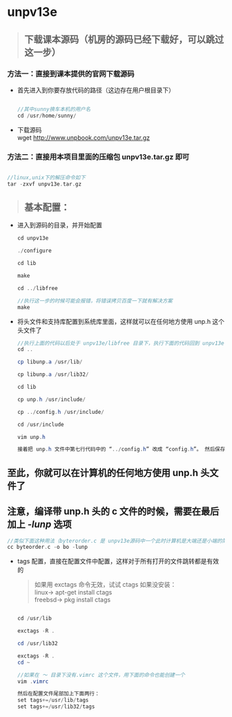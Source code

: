 # unpv13e

> ## 下载课本源码（机房的源码已经下载好，可以跳过这一步）

### 方法一：直接到课本提供的官网下载源码

- 首先进入到你要存放代码的路径（这边存在用户根目录下）

  ```java

  //其中sunny换车本机的用户名
  cd /usr/home/sunny/

  ```

- 下载源码</br>
  wget http://www.unpbook.com/unpv13e.tar.gz

### 方法二：直接用本项目里面的压缩包 unpv13e.tar.gz 即可

```c

//linux,unix下的解压命令如下
tar -zxvf unpv13e.tar.gz

```

> ## 基本配置：

- 进入到源码的目录，并开始配置

  ```java
  cd unpv13e

  ./configure

  cd lib

  make

  cd ../libfree

  //执行这一步的时候可能会报错，将错误拷贝百度一下就有解决方案
  make
  ```

- 将头文件和支持库配置到系统库里面，这样就可以在任何地方使用 unp.h 这个头文件了

  ```java
  //执行上面的代码以后处于 unpv13e/libfree 目录下，执行下面的代码回到 unpv13e 根目录下
  cd ..

  cp libunp.a /usr/lib/

  cp libunp.a /usr/lib32/

  cd lib

  cp unp.h /usr/include/

  cp ../config.h /usr/include/

  cd /usr/include

  vim unp.h

  接着把 unp.h 文件中第七行代码中的 “../config.h” 改成 “config.h”。 然后保存并退出

  ```

## 至此，你就可以在计算机的任何地方使用 unp.h 头文件了

## 注意，编译带 unp.h 头的 c 文件的时候，需要在最后加上 **_-lunp_** 选项

```c
//类似下面这种用法（byterorder.c 是 unpv13e源码中一个此时计算机是大端还是小端的简单程序————位于：intro/byterorder.c
cc byteorder.c -o bo -lunp
```

- tags 配置，直接在配置文件中配置，这样对于所有打开的文件跳转都是有效的

  > 如果用 exctags 命令无效，试试 ctags
  > 如果没安装： </br>
  > linux-> apt-get install ctags </br>
  > freebsd-> pkg install ctags

  ```java

  cd /usr/lib

  exctags -R .

  cd /usr/lib32

  exctags -R .
  cd ~

  //如果在 ～ 目录下没有.vimrc 这个文件，用下面的命令也能创建一个
  vim .vimrc

  然后在配置文件尾部加上下面两行：
  set tags+=/usr/lib/tags
  set tags+=/usr/lib32/tags

  ```
